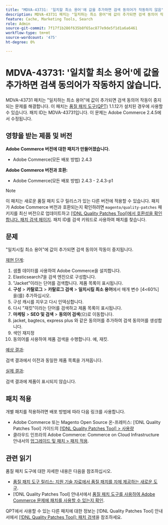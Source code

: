 ```yaml
---
title: "MDVA-43731: '일치할 최소 용어'에 값을 추가하면 검색 동의어가 작동하지 않음"
description: MDVA-43731 패치는 "일치하는 최소 용어"에 값이 추가되면 검색 동의어 작동이 중지되는 문제를 해결합니다. 이 패치는 [Quality Patches Tool (QPT)](https://experienceleague.adobe.com/en/docs/commerce-knowledge-base/kb/announcements/commerce-announcements/magento-quality-patches-released-new-tool-to-self-serve-quality-patches) 1.1.12가 설치된 경우 사용할 수 있습니다. 패치 ID는 MDVA-43731입니다. 이 문제는 Adobe Commerce 2.4.5에서 수정됩니다.
feature: Cache, Marketing Tools, Search
role: Admin
source-git-commit: 7f17f1b286f635b8f65ac877e9de5f1d1a6a6461
workflow-type: tm+mt
source-wordcount: '475'
ht-degree: 0%

---
```


# MDVA-43731: &#39;일치할 최소 용어&#39;에 값을 추가하면 검색 동의어가 작동하지 않습니다.

MDVA-43731 패치는 &quot;일치하는 최소 용어&quot;에 값이 추가되면 검색 동의어 작동이 중지되는 문제를 해결합니다. 이 패치는 [품질 패치 도구(QPT)](https://experienceleague.adobe.com/en/docs/commerce-knowledge-base/kb/announcements/commerce-announcements/magento-quality-patches-released-new-tool-to-self-serve-quality-patches) 1.1.12가 설치된 경우에 사용할 수 있습니다. 패치 ID는 MDVA-43731입니다. 이 문제는 Adobe Commerce 2.4.5에서 수정됩니다.

## 영향을 받는 제품 및 버전

**Adobe Commerce 버전에 대한 패치가 만들어졌습니다.**

* Adobe Commerce(모든 배포 방법) 2.4.3

**Adobe Commerce 버전과 호환:**

* Adobe Commerce(모든 배포 방법) 2.4.3 - 2.4.3-p1

>[!NOTE]
>
>이 패치는 새로운 품질 패치 도구 릴리스가 있는 다른 버전에 적용할 수 있습니다. 패치가 Adobe Commerce 버전과 호환되는지 확인하려면 `magento/quality-patches` 패키지를 최신 버전으로 업데이트하고 [[!DNL Quality Patches Tool]에서 호환성을 확인합니다. 패치 검색 페이지](https://experienceleague.adobe.com/en/docs/commerce-knowledge-base/kb/announcements/commerce-announcements/magento-quality-patches-released-new-tool-to-self-serve-quality-patches). 패치 ID를 검색 키워드로 사용하여 패치를 찾습니다.

## 문제

&quot;일치시킬 최소 용어&quot;에 값이 추가되면 검색 동의어 작동이 중지됩니다.

<u>재현 단계</u>:

1. 샘플 데이터를 사용하여 Adobe Commerce을 설치합니다.
1. Elasticsearch7을 검색 엔진으로 구성합니다.
1. &quot;Jacket&quot;이라는 단어를 검색합니다. 제품 목록이 표시됩니다.
1. **구성** > **카탈로그** > **카탈로그 검색** > **일치시킬 최소 용어**&#x200B;에서 매개 변수 [4&lt;60%]을(를) 추가하십시오.
1. 구성 캐시를 지우고 다시 인덱싱합니다.
1. 다시 &quot;재킷&quot;이라는 단어를 검색하고 제품 목록이 표시됩니다.
1. **마케팅** > **SEO 및 검색** > **동의어 검색**(으)로 이동합니다.
1. jacket, bagtecs, express plus 와 같은 동의어를 추가하여 검색 동의어를 생성합니다.
1. 색인 재지정
1. 동의어를 사용하여 제품 검색을 수행합니다. 예, 재킷.

<u>예상 결과</u>:

검색 결과에서 이전과 동일한 제품 목록을 가져옵니다.

<u>실제 결과</u>:

검색 결과에 제품이 표시되지 않습니다.

## 패치 적용

개별 패치를 적용하려면 배포 방법에 따라 다음 링크를 사용합니다.

* Adobe Commerce 또는 Magento Open Source 온-프레미스: [!DNL Quality Patches Tool] 가이드의 [[!DNL Quality Patches Tool] > 사용량](/help/tools/quality-patches-tool/usage.md)
* 클라우드 인프라의 Adobe Commerce: Commerce on Cloud Infrastructure 안내서의 [업그레이드 및 패치 > 패치 적용](https://experienceleague.adobe.com/docs/commerce-cloud-service/user-guide/develop/upgrade/apply-patches.html).

## 관련 읽기

품질 패치 도구에 대한 자세한 내용은 다음을 참조하십시오.

* [품질 패치 도구 릴리스: 지원 기술 자료에서 품질 패치를 자체 제공하는 새로운 도구](https://experienceleague.adobe.com/en/docs/commerce-knowledge-base/kb/announcements/commerce-announcements/magento-quality-patches-released-new-tool-to-self-serve-quality-patches).
* [!DNL Quality Patches Tool] 안내서에서 [품질 패치 도구를 사용하여 Adobe Commerce 문제에 패치를 사용할 수 있는지 확인](/help/tools/quality-patches-tool/patches-available-in-qpt/check-patch-for-magento-issue-with-magento-quality-patches.md).

QPT에서 사용할 수 있는 다른 패치에 대한 정보는 [!DNL Quality Patches Tool] 안내서에서 [[!DNL Quality Patches Tool]: 패치 검색](https://experienceleague.adobe.com/tools/commerce-quality-patches/index.html)을 참조하세요.

